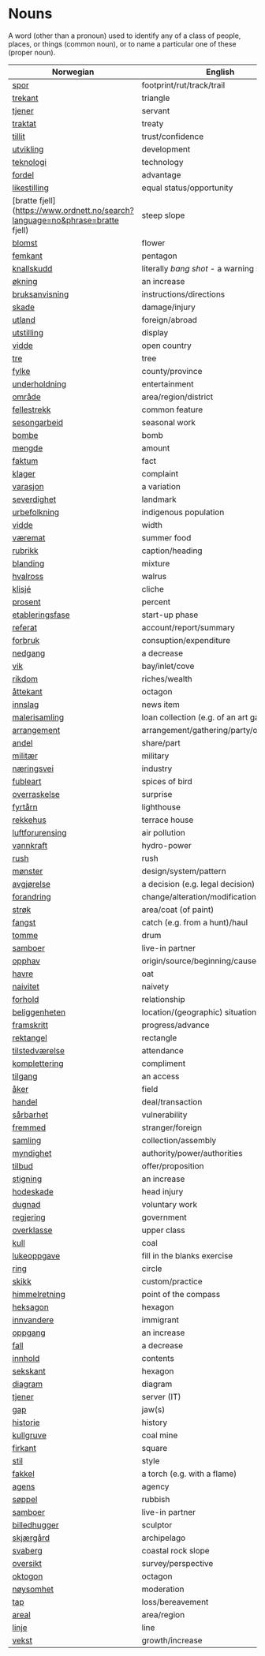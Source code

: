 # Nouns

A word (other than a pronoun) used to identify any of a class of people, places, or things (common noun), or to name a particular one of these (proper noun).

| Norwegian | English | Gender |
| --- | --- | --- |
| [spor](https://www.ordnett.no/search?language=no&phrase=spor) | footprint/rut/track/trail | i |
| [trekant](https://www.ordnett.no/search?language=no&phrase=trekant) | triangle | m |
| [tjener](https://www.ordnett.no/search?language=no&phrase=tjener) | servant | m |
| [traktat](https://www.ordnett.no/search?language=no&phrase=traktat) | treaty | m |
| [tillit](https://www.ordnett.no/search?language=no&phrase=tillit) | trust/confidence | m |
| [utvikling](https://www.ordnett.no/search?language=no&phrase=utvikling) | development | m |
| [teknologi](https://www.ordnett.no/search?language=no&phrase=teknologi) | technology | m |
| [fordel](https://www.ordnett.no/search?language=no&phrase=fordel) | advantage | m |
| [likestilling](https://www.ordnett.no/search?language=no&phrase=likestilling) | equal status/opportunity | m |
| [bratte fjell](https://www.ordnett.no/search?language=no&phrase=bratte fjell) | steep slope | m |
| [blomst](https://www.ordnett.no/search?language=no&phrase=blomst) | flower | m |
| [femkant](https://www.ordnett.no/search?language=no&phrase=femkant) | pentagon | m |
| [knallskudd](https://www.ordnett.no/search?language=no&phrase=knallskudd) | literally _bang shot_ - a warning shot gun | i |
| [økning](https://www.ordnett.no/search?language=no&phrase=økning) | an increase | m |
| [bruksanvisning](https://www.ordnett.no/search?language=no&phrase=bruksanvisning) | instructions/directions | m |
| [skade](https://www.ordnett.no/search?language=no&phrase=skade) | damage/injury | m |
| [utland](https://www.ordnett.no/search?language=no&phrase=utland) | foreign/abroad | m |
| [utstilling](https://www.ordnett.no/search?language=no&phrase=utstilling) | display | m |
| [vidde](https://www.ordnett.no/search?language=no&phrase=vidde) | open country | m |
| [tre](https://www.ordnett.no/search?language=no&phrase=tre) | tree | i |
| [fylke](https://www.ordnett.no/search?language=no&phrase=fylke) | county/province | i |
| [underholdning](https://www.ordnett.no/search?language=no&phrase=underholdning) | entertainment | m |
| [område](https://www.ordnett.no/search?language=no&phrase=område) | area/region/district | i |
| [fellestrekk](https://www.ordnett.no/search?language=no&phrase=fellestrekk) | common feature | i |
| [sesongarbeid](https://www.ordnett.no/search?language=no&phrase=sesongarbeid) | seasonal work | i |
| [bombe](https://www.ordnett.no/search?language=no&phrase=bombe) | bomb | m |
| [mengde](https://www.ordnett.no/search?language=no&phrase=mengde) | amount | m |
| [faktum](https://www.ordnett.no/search?language=no&phrase=faktum) | fact | i |
| [klager](https://www.ordnett.no/search?language=no&phrase=klager) | complaint | m |
| [varasjon](https://www.ordnett.no/search?language=no&phrase=varasjon) | a variation | m |
| [severdighet](https://www.ordnett.no/search?language=no&phrase=severdighet) | landmark | m |
| [urbefolkning](https://www.ordnett.no/search?language=no&phrase=urbefolkning) | indigenous population | m |
| [vidde](https://www.ordnett.no/search?language=no&phrase=vidde) | width | m/f |
| [væremat](https://www.ordnett.no/search?language=no&phrase=væremat) | summer food | m |
| [rubrikk](https://www.ordnett.no/search?language=no&phrase=rubrikk) | caption/heading | m |
| [blanding](https://www.ordnett.no/search?language=no&phrase=blanding) | mixture | m |
| [hvalross](https://www.ordnett.no/search?language=no&phrase=hvalross) | walrus | m |
| [klisjé](https://www.ordnett.no/search?language=no&phrase=klisjé) | cliche | m |
| [prosent](https://www.ordnett.no/search?language=no&phrase=prosent) | percent | m |
| [etableringsfase](https://www.ordnett.no/search?language=no&phrase=etableringsfase) | start-up phase | m |
| [referat](https://www.ordnett.no/search?language=no&phrase=referat) | account/report/summary | i |
| [forbruk](https://www.ordnett.no/search?language=no&phrase=forbruk) | consuption/expenditure | i |
| [nedgang](https://www.ordnett.no/search?language=no&phrase=nedgang) | a decrease | m |
| [vik](https://www.ordnett.no/search?language=no&phrase=vik) | bay/inlet/cove | m |
| [rikdom](https://www.ordnett.no/search?language=no&phrase=rikdom) | riches/wealth | m |
| [åttekant](https://www.ordnett.no/search?language=no&phrase=åttekant) | octagon | m |
| [innslag](https://www.ordnett.no/search?language=no&phrase=innslag) | news item | i |
| [malerisamling](https://www.ordnett.no/search?language=no&phrase=malerisamling) | loan collection (e.g. of an art gallery) | m |
| [arrangement](https://www.ordnett.no/search?language=no&phrase=arrangement) | arrangement/gathering/party/organisation | i |
| [andel](https://www.ordnett.no/search?language=no&phrase=andel) | share/part | m |
| [militær](https://www.ordnett.no/search?language=no&phrase=militær) | military | m |
| [næringsvei](https://www.ordnett.no/search?language=no&phrase=næringsvei) | industry | m |
| [fubleart](https://www.ordnett.no/search?language=no&phrase=fubleart) | spices of bird | m/f |
| [overraskelse](https://www.ordnett.no/search?language=no&phrase=overraskelse) | surprise | m |
| [fyrtårn](https://www.ordnett.no/search?language=no&phrase=fyrtårn) | lighthouse | i |
| [rekkehus](https://www.ordnett.no/search?language=no&phrase=rekkehus) | terrace house | i |
| [luftforurensing](https://www.ordnett.no/search?language=no&phrase=luftforurensing) | air pollution | m |
| [vannkraft](https://www.ordnett.no/search?language=no&phrase=vannkraft) | hydro-power | m |
| [rush](https://www.ordnett.no/search?language=no&phrase=rush) | rush | i |
| [mønster](https://www.ordnett.no/search?language=no&phrase=mønster) | design/system/pattern | i |
| [avgjørelse](https://www.ordnett.no/search?language=no&phrase=avgjørelse) | a decision (e.g. legal decision) | m |
| [forandring](https://www.ordnett.no/search?language=no&phrase=forandring) | change/alteration/modification | m |
| [strøk](https://www.ordnett.no/search?language=no&phrase=strøk) | area/coat (of paint) | i |
| [fangst](https://www.ordnett.no/search?language=no&phrase=fangst) | catch (e.g. from a hunt)/haul | m |
| [tomme](https://www.ordnett.no/search?language=no&phrase=tomme) | drum | m |
| [samboer](https://www.ordnett.no/search?language=no&phrase=samboer) | live-in partner | m |
| [opphav](https://www.ordnett.no/search?language=no&phrase=opphav) | origin/source/beginning/cause | i |
| [havre](https://www.ordnett.no/search?language=no&phrase=havre) | oat | m |
| [naivitet](https://www.ordnett.no/search?language=no&phrase=naivitet) | naivety | m |
| [forhold](https://www.ordnett.no/search?language=no&phrase=forhold) | relationship | i |
| [beliggenheten](https://www.ordnett.no/search?language=no&phrase=beliggenheten) | location/(geographic) situation | m/f |
| [framskritt](https://www.ordnett.no/search?language=no&phrase=framskritt) | progress/advance | i |
| [rektangel](https://www.ordnett.no/search?language=no&phrase=rektangel) | rectangle | i |
| [tilstedværelse](https://www.ordnett.no/search?language=no&phrase=tilstedværelse) | attendance | i |
| [komplettering](https://www.ordnett.no/search?language=no&phrase=komplettering) | compliment | m |
| [tilgang](https://www.ordnett.no/search?language=no&phrase=tilgang) | an access | i |
| [åker](https://www.ordnett.no/search?language=no&phrase=åker) | field | m |
| [handel](https://www.ordnett.no/search?language=no&phrase=handel) | deal/transaction | m |
| [sårbarhet](https://www.ordnett.no/search?language=no&phrase=sårbarhet) | vulnerability | m |
| [fremmed](https://www.ordnett.no/search?language=no&phrase=fremmed) | stranger/foreign | m |
| [samling](https://www.ordnett.no/search?language=no&phrase=samling) | collection/assembly | m |
| [myndighet](https://www.ordnett.no/search?language=no&phrase=myndighet) | authority/power/authorities | m |
| [tilbud](https://www.ordnett.no/search?language=no&phrase=tilbud) | offer/proposition | i |
| [stigning](https://www.ordnett.no/search?language=no&phrase=stigning) | an increase | m |
| [hodeskade](https://www.ordnett.no/search?language=no&phrase=hodeskade) | head injury | m |
| [dugnad](https://www.ordnett.no/search?language=no&phrase=dugnad) | voluntary work | m |
| [regjering](https://www.ordnett.no/search?language=no&phrase=regjering) | government | m |
| [overklasse](https://www.ordnett.no/search?language=no&phrase=overklasse) | upper class | m |
| [kull](https://www.ordnett.no/search?language=no&phrase=kull) | coal | i |
| [lukeoppgave](https://www.ordnett.no/search?language=no&phrase=lukeoppgave) | fill in the blanks exercise | m |
| [ring](https://www.ordnett.no/search?language=no&phrase=ring) | circle | m |
| [skikk](https://www.ordnett.no/search?language=no&phrase=skikk) | custom/practice | m |
| [himmelretning](https://www.ordnett.no/search?language=no&phrase=himmelretning) | point of the compass | m |
| [heksagon](https://www.ordnett.no/search?language=no&phrase=heksagon) | hexagon | m |
| [innvandere](https://www.ordnett.no/search?language=no&phrase=innvandere) | immigrant | m |
| [oppgang](https://www.ordnett.no/search?language=no&phrase=oppgang) | an increase | m |
| [fall](https://www.ordnett.no/search?language=no&phrase=fall) | a decrease | i |
| [innhold](https://www.ordnett.no/search?language=no&phrase=innhold) | contents | i |
| [sekskant](https://www.ordnett.no/search?language=no&phrase=sekskant) | hexagon | m |
| [diagram](https://www.ordnett.no/search?language=no&phrase=diagram) | diagram | i |
| [tjener](https://www.ordnett.no/search?language=no&phrase=tjener) | server (IT) | m |
| [gap](https://www.ordnett.no/search?language=no&phrase=gap) | jaw(s) | m |
| [historie](https://www.ordnett.no/search?language=no&phrase=historie) | history | m/f |
| [kullgruve](https://www.ordnett.no/search?language=no&phrase=kullgruve) | coal mine | m |
| [firkant](https://www.ordnett.no/search?language=no&phrase=firkant) | square | m |
| [stil](https://www.ordnett.no/search?language=no&phrase=stil) | style | m |
| [fakkel](https://www.ordnett.no/search?language=no&phrase=fakkel) | a torch (e.g. with a flame) | m |
| [agens](https://www.ordnett.no/search?language=no&phrase=agens) | agency | m |
| [søppel](https://www.ordnett.no/search?language=no&phrase=søppel) | rubbish | i |
| [samboer](https://www.ordnett.no/search?language=no&phrase=samboer) | live-in partner | m |
| [billedhugger](https://www.ordnett.no/search?language=no&phrase=billedhugger) | sculptor | m |
| [skjærgård](https://www.ordnett.no/search?language=no&phrase=skjærgård) | archipelago | m |
| [svaberg](https://www.ordnett.no/search?language=no&phrase=svaberg) | coastal rock slope | i |
| [oversikt](https://www.ordnett.no/search?language=no&phrase=oversikt) | survey/perspective | m |
| [oktogon](https://www.ordnett.no/search?language=no&phrase=oktogon) | octagon | m |
| [nøysomhet](https://www.ordnett.no/search?language=no&phrase=nøysomhet) | moderation | m |
| [tap](https://www.ordnett.no/search?language=no&phrase=tap) | loss/bereavement | i |
| [areal](https://www.ordnett.no/search?language=no&phrase=areal) | area/region | i |
| [linje](https://www.ordnett.no/search?language=no&phrase=linje) | line | m |
| [vekst](https://www.ordnett.no/search?language=no&phrase=vekst) | growth/increase | m |

